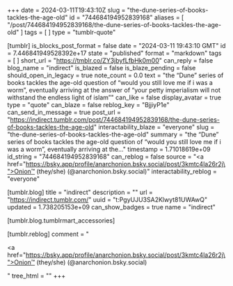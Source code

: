 +++
date = 2024-03-11T19:43:10Z
slug = "the-dune-series-of-books-tackles-the-age-old"
id = "744684194952839168"
aliases = [ "/post/744684194952839168/the-dune-series-of-books-tackles-the-age-old" ]
tags = [ ]
type = "tumblr-quote"

[tumblr]
is_blocks_post_format = false
date = "2024-03-11 19:43:10 GMT"
id = 7.446841949528392e+17
state = "published"
format = "markdown"
tags = [ ]
short_url = "https://tmblr.co/ZY3jbyfLfbHk0m00"
can_reply = false
blog_name = "indirect"
is_blazed = false
is_blaze_pending = false
should_open_in_legacy = true
note_count = 0.0
text = "the &ldquo;Dune&rdquo; series of books tackles the age-old question of &ldquo;would you still love me if i was a worm&rdquo;, eventually arriving at the answer of &ldquo;your petty imperialism will not withstand the endless light of islam&rdquo;"
can_like = false
display_avatar = true
type = "quote"
can_blaze = false
reblog_key = "BjjiyP1e"
can_send_in_message = true
post_url = "https://indirect.tumblr.com/post/744684194952839168/the-dune-series-of-books-tackles-the-age-old"
interactability_blaze = "everyone"
slug = "the-dune-series-of-books-tackles-the-age-old"
summary = "the “Dune” series of books tackles the age-old question of “would you still love me if i was a worm”, eventually arriving at the..."
timestamp = 1.71018619e+09
id_string = "744684194952839168"
can_reblog = false
source = "<a href=\"https://bsky.app/profile/anarchonion.bsky.social/post/3kmtc4la26r2j\">Onion™ (they/she) (@anarchonion.bsky.social)</a>"
interactability_reblog = "everyone"

[tumblr.blog]
title = "indirect"
description = ""
url = "https://indirect.tumblr.com/"
uuid = "t:PgyUJU3SA2Klwyt81UWAwQ"
updated = 1.738205153e+09
can_show_badges = true
name = "indirect"

[tumblr.blog.tumblrmart_accessories]

[tumblr.reblog]
comment = "<p><a href=\"https://bsky.app/profile/anarchonion.bsky.social/post/3kmtc4la26r2j\">Onion™ (they/she) (@anarchonion.bsky.social)</a></p>"
tree_html = ""
+++
